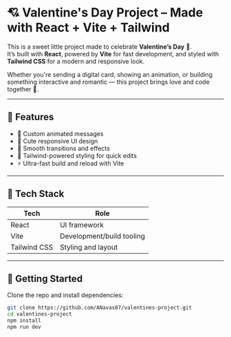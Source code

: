 # 💘 Valentine's Day Project – Made with React + Vite + Tailwind

This is a sweet little project made to celebrate **Valentine’s Day** 💝.  
It’s built with **React**, powered by **Vite** for fast development, and styled with **Tailwind CSS** for a modern and responsive look.

Whether you're sending a digital card, showing an animation, or building something interactive and romantic — this project brings love and code together 💌.

---

## 🌟 Features

- 💌 Custom animated messages
- 🌸 Cute responsive UI design
- 💖 Smooth transitions and effects
- 🎨 Tailwind-powered styling for quick edits
- ⚡️ Ultra-fast build and reload with Vite

---

## 🔧 Tech Stack

| Tech        | Role                            |
|-------------|---------------------------------|
| React       | UI framework                    |
| Vite        | Development/build tooling       |
| Tailwind CSS| Styling and layout              |

---

## 🚀 Getting Started

Clone the repo and install dependencies:

```bash
git clone https://github.com/ANavas07/valentines-project.git
cd valentines-project
npm install
npm run dev
